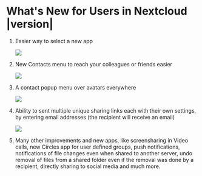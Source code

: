 What's New for Users in Nextcloud |version|
===========================================

1.  Easier way to select a new app

    ![](images/apps_menu.png)

2.  New Contacts menu to reach your colleagues or friends easier

    ![](images/contacts_menu.png)

3.  A contact popup menu over avatars everywhere

    ![](images/contacts_popup.png)

4.  Ability to sent multiple unique sharing links each with their own
    settings, by entering email addresses (the recipient will receive
    an email)

    ![](images/multi_sharing.png)

5.  Many other improvements and new apps, like screensharing in Video
    calls, new Circles app for user defined groups, push notifications,
    notifications of file changes even when shared to another server,
    undo removal of files from a shared folder even if the removal was
    done by a recipient, directly sharing to social media and much more.

